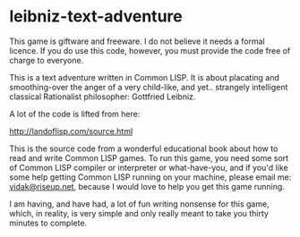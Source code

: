# leibniz-text-adventure

This game is giftware and freeware. I do not believe it needs a formal licence. 
If you do use this code, however, you must provide the code free of charge to everyone.

This is a text adventure written in Common LISP. It is about placating and smoothing-over the anger of a very
child-like, and yet.. strangely intelligent classical Rationalist philosopher: Gottfried Leibniz.

A lot of the code is lifted from here:

http://landoflisp.com/source.html

This is the source code from a wonderful educational book about how to read and write Common LISP games. To run this game,
you need some sort of Common LISP compiler or interpreter or what-have-you, and if you'd like some help getting Common LISP
running on your machine, please email me: vidak@riseup.net, because I would love to help you get this game running.

I am having, and have had, a lot of fun writing nonsense for this game, which, in reality, is very simple and only really
meant to take you thirty minutes to complete.